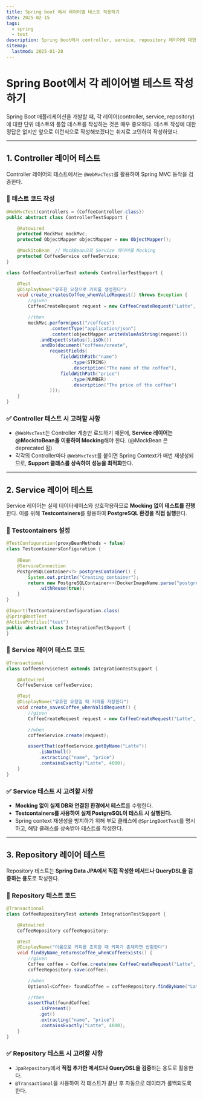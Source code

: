```yaml
---
title: Spring boot 에서 레이어별 테스트 적용하기
date: 2025-02-15
tags:
  - spring
  - test
description: Spring boot에서 controller, service, repository 레이어에 대한 테스트 작성하는 방법에 대하여 알아본다.
sitemap:
  lastmod: 2025-01-28
---
```



# Spring Boot에서 각 레이어별 테스트 작성하기

Spring Boot 애플리케이션을 개발할 때, 각 레이어(controller, service, repository)에 대한 단위 테스트와 통합 테스트를 작성하는 것은 매우 중요하다. 테스트 작성에 대한 정답은 없지만 앞으로 이런식으로 작성해보겠다는 취지로 고민하여 작성하였다.

---


## 1. Controller 레이어 테스트

Controller 레이어의 테스트에서는 `@WebMvcTest`를 활용하여 Spring MVC 동작을 검증한다.

### 📌 테스트 코드 작성

```java
@WebMvcTest(controllers = {CoffeeController.class})  
public abstract class ControllerTestSupport {  

    @Autowired  
    protected MockMvc mockMvc;  
    protected ObjectMapper objectMapper = new ObjectMapper();  

    @MockitoBean  // MockBean으로 Service 레이어를 Mocking
    protected CoffeeService coffeeService;  
}
```

```java
class CoffeeControllerTest extends ControllerTestSupport {  

    @Test  
    @DisplayName("유효한 요청으로 커피를 생성한다")  
    void create_createsCoffee_whenValidRequest() throws Exception {  
        //given  
        CoffeeCreateRequest request = new CoffeeCreateRequest("Latte", 4000);  

        //then  
        mockMvc.perform(post("/coffees")  
                .contentType("application/json")  
                .content(objectMapper.writeValueAsString(request)))  
            .andExpect(status().isOk())  
            .andDo(document("coffees/create",  
                requestFields(  
                    fieldWithPath("name")  
                        .type(STRING)  
                        .description("The name of the coffee"),  
                    fieldWithPath("price")  
                        .type(NUMBER)  
                        .description("The price of the coffee")  
                )));  
    }
}
```

### ✅ Controller 테스트 시 고려할 사항

- `@WebMvcTest`는 Controller 계층만 로드하기 때문에, **Service 레이어는 @MockitoBean을 이용하여 Mocking**해야 한다. (@MockBean 은 deprecated 됨)
- 각각의 Controller마다 `@WebMvcTest`를 붙이면 Spring Context가 매번 재생성되므로, **Support 클래스를 상속하여 성능을 최적화**한다.


---

## 2. Service 레이어 테스트

Service 레이어는 실제 데이터베이스와 상호작용하므로 **Mocking 없이 테스트를 진행**한다. 이를 위해 **Testcontainers**를 활용하여 **PostgreSQL 환경을 직접 실행**한다.

### 📌 Testcontainers 설정

```java
@TestConfiguration(proxyBeanMethods = false)  
class TestcontainersConfiguration {  
  
    @Bean  
    @ServiceConnection    
    PostgreSQLContainer<?> postgresContainer() {  
        System.out.println("Creating container");  
        return new PostgreSQLContainer<>(DockerImageName.parse("postgres:latest"))  
            .withReuse(true);  
    }  
}
```

```java
@Import(TestcontainersConfiguration.class)  
@SpringBootTest  
@ActiveProfiles("test")  
public abstract class IntegrationTestSupport {  
}
```

### 📌 Service 레이어 테스트 코드

```java
@Transactional
class CoffeeServiceTest extends IntegrationTestSupport {

    @Autowired
    CoffeeService coffeeService;

    @Test
    @DisplayName("유효한 요청일 때 커피를 저장한다")
    void create_savesCoffee_whenValidRequest() {
        //given  
        CoffeeCreateRequest request = new CoffeeCreateRequest("Latte", 4000);

        //when  
        coffeeService.create(request);

        assertThat(coffeeService.getByName("Latte"))
            .isNotNull()
            .extracting("name", "price")
            .containsExactly("Latte", 4000);
    }
}    
```

### ✅ Service 테스트 시 고려할 사항

- **Mocking 없이 실제 DB와 연결된 환경에서 테스트**를 수행한다.
- **Testcontainers를 사용하여 실제 PostgreSQL이 테스트 시 실행된다.**
- Spring context 재생성을 방지하기 위해 부모 클래스에 `@SpringBootTest`를 명시하고, 해당 클래스를 상속받아 테스트를 작성한다.


---

## 3. Repository 레이어 테스트

Repository 테스트는 **Spring Data JPA에서 직접 작성한 메서드나 QueryDSL을 검증하는 용도**로 작성한다.

### 📌 Repository 테스트 코드

```java
@Transactional
class CoffeeRepositoryTest extends IntegrationTestSupport {

    @Autowired
    CoffeeRepository coffeeRepository;

    @Test
    @DisplayName("이름으로 커피를 조회할 때 커피가 존재하면 반환한다")
    void findByName_returnsCoffee_whenCoffeeExists() {
        //given  
        Coffee coffee = Coffee.create(new CoffeeCreateRequest("Latte", 4000));
        coffeeRepository.save(coffee);

        //when  
        Optional<Coffee> foundCoffee = coffeeRepository.findByName("Latte");

        //then  
        assertThat(foundCoffee)
            .isPresent()
            .get()
            .extracting("name", "price")
            .containsExactly("Latte", 4000);
    }
}    
```

### ✅ Repository 테스트 시 고려할 사항

- `JpaRepository`에서 **직접 추가한 메서드나 QueryDSL을 검증**하는 용도로 활용한다.
- `@Transactional`을 사용하여 각 테스트가 끝난 후 자동으로 데이터가 롤백되도록 한다.
